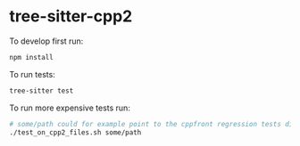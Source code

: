 # tree-sitter-cpp2


To develop first run:
```bash
npm install
```

To run tests:
```bash
tree-sitter test
```

To run more expensive tests run:
```bash
# some/path could for example point to the cppfront regression tests directory
./test_on_cpp2_files.sh some/path
```
